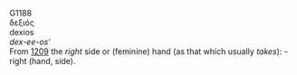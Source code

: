 G1188  
δεξιός  
dexios  
*dex-ee-os‘*  
From [1209](g1209) the *right* side or (feminine) hand (as that which
usually *takes*): - right (hand, side).  
